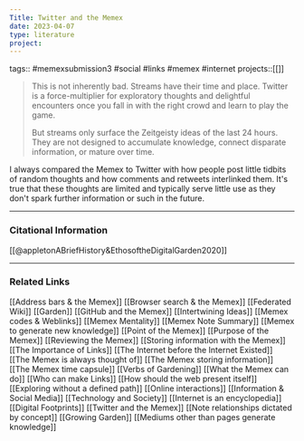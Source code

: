 ```yaml
---
Title: Twitter and the Memex
date: 2023-04-07
type: literature
project:
---
```

tags:: #memexsubmission3 #social #links #memex #internet
projects::[[]]

> This is not inherently bad. Streams have their time and place. Twitter is a force-multiplier for exploratory thoughts and delightful encounters once you fall in with the right crowd and learn to play the game.
> 
> But streams only surface the Zeitgeisty ideas of the last 24 hours. They are not designed to accumulate knowledge, connect disparate information, or mature over time.

I always compared the Memex to Twitter with how people post little tidbits of random thoughts and how comments and retweets interlinked them. It's true that these thoughts are limited and typically serve little use as they don't spark further information or such in the future.

---
### Citational Information

[[@appletonABriefHistory&EthosoftheDigitalGarden2020]]

---

### Related Links

[[Address bars & the Memex]]
[[Browser search & the Memex]]
[[Federated Wiki]]
[[Garden]]
[[GitHub and the Memex]]
[[Intertwining Ideas]]
[[Memex codes & Weblinks]]
[[Memex Mentality]]
[[Memex Note Summary]]
[[Memex to generate new knowledge]]
[[Point of the Memex]]
[[Purpose of the Memex]]
[[Reviewing the Memex]]
[[Storing information with the Memex]]
[[The Importance of Links]]
[[The Internet before the Internet Existed]]
[[The Memex is always thought of]]
[[The Memex storing information]]
[[The Memex time capsule]]
[[Verbs of Gardening]]
[[What the Memex can do]]
[[Who can make Links]]
[[How should the web present itself]]
[[Exploring without a defined path]]
[[Online interactions]]
[[Information & Social Media]]
[[Technology and Society]]
[[Internet is an encyclopedia]]
[[Digital Footprints]]
[[Twitter and the Memex]]
[[Note relationships dictated by concept]]
[[Growing Garden]]
[[Mediums other than pages generate knowledge]]